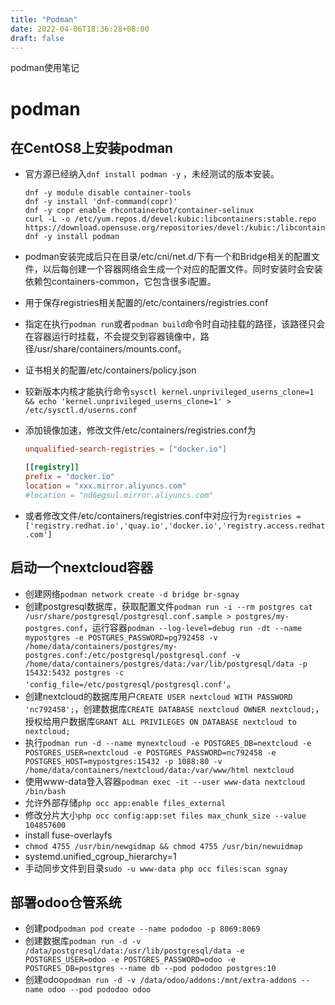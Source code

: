 ```yaml
---
title: "Podman"
date: 2022-04-06T18:36:28+08:00
draft: false
---
```


podman使用笔记

<!--more-->

# podman

## 在CentOS8上安装podman

- 官方源已经纳入`dnf install podman -y` ，未经测试的版本安装。

    ```shell
    dnf -y module disable container-tools
    dnf -y install 'dnf-command(copr)'
    dnf -y copr enable rhcontainerbot/container-selinux
    curl -L -o /etc/yum.repos.d/devel:kubic:libcontainers:stable.repo https://download.opensuse.org/repositories/devel:/kubic:/libcontainers:/stable/CentOS_8/devel:kubic:libcontainers:stable.repo
    dnf -y install podman
    ```

- podman安装完成后只在目录/etc/cni/net.d/下有一个和Bridge相关的配置文件，以后每创建一个容器网络会生成一个对应的配置文件。同时安装时会安装依赖包containers-common，它包含很多i配置。
- 用于保存registries相关配置的/etc/containers/registries.conf
- 指定在执行`podman run`或者`podman build`命令时自动挂载的路径，该路径只会在容器运行时挂载，不会提交到容器镜像中，路径/usr/share/containers/mounts.conf。
- 证书相关的配置/etc/containers/policy.json
- 较新版本内核才能执行命令`sysctl kernel.unprivileged_userns_clone=1 && echo 'kernel.unprivileged_userns_clone=1' > /etc/sysctl.d/userns.conf`
- 添加镜像加速，修改文件/etc/containers/registries.conf为

    ```conf
    unqualified-search-registries = ["docker.io"]

    [[registry]]
    prefix = "docker.io"
    location = "xxx.mirror.aliyuncs.com"
    #location = "nd6egsul.mirror.aliyuncs.com"

    ```

- 或者修改文件/etc/containers/registries.conf中对应行为`registries = ['registry.redhat.io','quay.io','docker.io','registry.access.redhat.com']`

## 启动一个nextcloud容器

- 创建网络`podman network create -d bridge br-sgnay`
- 创建postgresql数据库，获取配置文件`podman run -i --rm postgres cat /usr/share/postgresql/postgresql.conf.sample > postgres/my-postgres.conf`，运行容器`podman --log-level=debug run -dt --name mypostgres -e POSTGRES_PASSWORD=pg792458 -v /home/data/containers/postgres/my-postgres.conf:/etc/postgresql/postgresql.conf -v /home/data/containers/postgres/data:/var/lib/postgresql/data -p 15432:5432 postgres -c 'config_file=/etc/postgresql/postgresql.conf'`。
- 创建nextcloud的数据库用户`CREATE USER nextcloud WITH PASSWORD 'nc792458';`，创建数据库`CREATE DATABASE nextcloud OWNER nextcloud;`，授权给用户数据库`GRANT ALL PRIVILEGES ON DATABASE nextcloud to nextcloud;`
- 执行`podman run -d --name mynextcloud -e POSTGRES_DB=nextcloud -e POSTGRES_USER=nextcloud -e POSTGRES_PASSWORD=nc792458 -e POSTGRES_HOST=mypostgres:15432 -p 1088:80 -v /home/data/containers/nextcloud/data:/var/www/html nextcloud`
- 使用www-data登入容器`podman exec -it --user www-data nextcloud /bin/bash`
- 允许外部存储`php occ app:enable files_external`
- 修改分片大小`php occ config:app:set files max_chunk_size --value 104857600`
- install fuse-overlayfs
- `chmod 4755 /usr/bin/newgidmap && chmod 4755 /usr/bin/newuidmap`
- systemd.unified_cgroup_hierarchy=1
- 手动同步文件到目录`sudo -u www-data php occ files:scan sgnay`

## 部署odoo仓管系统

- 创建pod`podman pod create --name pododoo -p 8069:8069`
- 创建数据库`podman run -d -v /data/postgresql/data:/usr/lib/postgresql/data -e POSTGRES_USER=odoo -e POSTGRES_PASSWORD=odoo -e POSTGRES_DB=postgres --name db --pod pododoo postgres:10`
- 创建odoo`podman run -d -v /data/odoo/addons:/mnt/extra-addons --name odoo --pod pododoo odoo`

